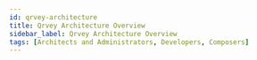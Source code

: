 ```yaml
---
id: qrvey-architecture
title: Qrvey Architecture Overview
sidebar_label: Qrvey Architecture Overview
tags: [Architects and Administrators, Developers, Composers]
---
```


<div style={{textAlign: "justify"}}>


</div>